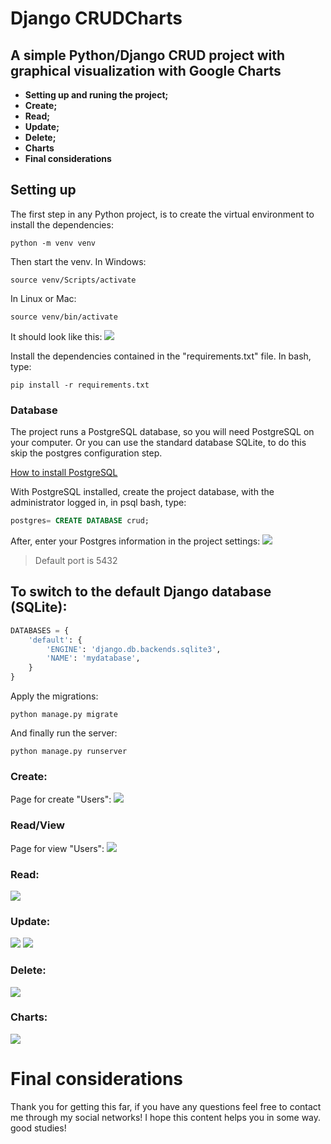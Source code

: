 # Django CRUDCharts

## A simple Python/Django CRUD project with graphical visualization with Google Charts
- **Setting up and runing the project;**
- **Create;**
- **Read;**
- **Update;**
- **Delete;**
- **Charts**
- **Final considerations**
## Setting up 
The first step in any Python project, is to create the virtual environment to install the dependencies:
```
python -m venv venv
```
Then start the venv.
In Windows:
```
source venv/Scripts/activate
```
In Linux or Mac:
```
source venv/bin/activate
```

It should look like this:
<img src="https://uploaddeimagens.com.br/images/004/266/297/original/bash.PNG?1671469153">

Install the dependencies contained in the "requirements.txt" file.
In bash, type:

``` 
pip install -r requirements.txt
```

### Database
The project runs a PostgreSQL database, so you will need PostgreSQL on your computer. Or you can use the standard database SQLite, to do this skip the postgres configuration step.

[How to install PostgreSQL](https://www.youtube.com/watch?v=0n41UTkOBb0)

With PostgreSQL installed, create the project database, with the administrator logged in, in psql bash, type:
``` SQL
postgres= CREATE DATABASE crud;
```
After, enter your Postgres information in the project settings:
<img src="https://uploaddeimagens.com.br/images/004/266/274/original/db_settings.PNG?1671467553">

> Default port is 5432

## To switch to the default Django database (SQLite): 
``` python
DATABASES = {
    'default': {
        'ENGINE': 'django.db.backends.sqlite3',
        'NAME': 'mydatabase',
    }
}
```
Apply the migrations:

```
python manage.py migrate
```
And finally run the server:
```
python manage.py runserver
```
### Create:
Page for create "Users":
<img src="https://uploaddeimagens.com.br/images/004/266/331/original/djangocrud.PNG?1671471073">

### Read/View
Page for view "Users":
<img src="https://uploaddeimagens.com.br/images/004/266/334/full/ReadView.PNG?1671471210">

### Read:
<img src="https://uploaddeimagens.com.br/images/004/266/362/full/read.PNG?1671471643">

### Update: 
<img src="https://uploaddeimagens.com.br/images/004/266/345/full/Capturar.PNG?1671471410">
<img src="https://uploaddeimagens.com.br/images/004/266/355/full/edited.PNG?1671471518">

### Delete:
<img src="https://uploaddeimagens.com.br/images/004/266/370/full/delete.PNG?1671471771">

### Charts:
<img src="https://uploaddeimagens.com.br/images/004/266/395/full/Charts.PNG?1671472196">

# Final considerations
Thank you for getting this far, if you have any questions feel free to contact me through my social networks! 
I hope this content helps you in some way. good studies!

